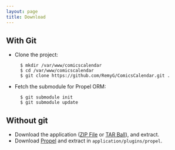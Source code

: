 ```yaml
---
layout: page
title: Download
---
```


## With Git

* Clone the project:

		$ mkdir /var/www/comicscalendar
		$ cd /var/www/comicscalendar
		$ git clone https://github.com/RemyG/ComicsCalendar.git .

* Fetch the submodule for Propel ORM:

		$ git submodule init
		$ git submodule update

## Without git

* Download the application ([ZIP File](https://github.com/RemyG/ComicsCalendar/zipball/master) or [TAR Ball](https://github.com/RemyG/ComicsCalendar/tarball/master)), and extract.
* Download [Propel](http://propelorm.org/download.html) and extract in `application/plugins/propel`.